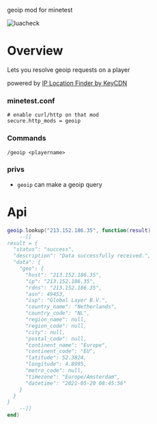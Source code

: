 
geoip mod for minetest

![luacheck](https://github.com/pandorabox-io/geoip/workflows/luacheck/badge.svg)

# Overview

Lets you resolve geoip requests on a player

powered by [IP Location Finder by KeyCDN](https://tools.keycdn.com/geo)

### minetest.conf
```
# enable curl/http on that mod
secure.http_mods = geoip
```

### Commands
```
/geoip <playername>
```

### privs

* `geoip` can make a geoip query

# Api

```lua
geoip.lookup("213.152.186.35", function(result)
	--[[
result = {
  "status": "success",
  "description": "Data successfully received.",
  "data": {
    "geo": {
      "host": "213.152.186.35",
      "ip": "213.152.186.35",
      "rdns": "213.152.186.35",
      "asn": 49453,
      "isp": "Global Layer B.V.",
      "country_name": "Netherlands",
      "country_code": "NL",
      "region_name": null,
      "region_code": null,
      "city": null,
      "postal_code": null,
      "continent_name": "Europe",
      "continent_code": "EU",
      "latitude": 52.3824,
      "longitude": 4.8995,
      "metro_code": null,
      "timezone": "Europe/Amsterdam",
      "datetime": "2021-05-20 08:45:56"
    }
  }
}
	--]]
end)
```
